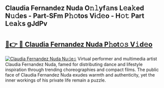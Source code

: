 ## Claudia Fernandez Nuda O𝚗𝚕yf𝚊ns L𝚎a𝚔ed N𝚞𝚍es - Part-SFm P𝚑𝚘tos Vi𝚍𝚎o - H𝚘𝚝 Part L𝚎a𝚔s gJdPv

# <h2><a href="http://kf3125.oniu.top/?m=Claudia+Fernandez+Nuda">🔗👉 🔴 Claudia Fernandez Nuda P𝚑ot𝚘𝚜 V𝚒d𝚎o</a></h2>

[![Claudia Fernandez Nuda Nu𝚍e𝚜](https://i.imgur.com/0qMVB7G.gif)](http://kf3125.oniu.top/?m=Claudia+Fernandez+Nuda)
Virtual performer and multimedia artist Claudia Fernandez Nuda, famed for distributing dance and lifestyle inspiration through trending choreographies and compact films. The public face of Claudia Fernandez Nuda exudes warmth and authenticity, yet the inner workings of his private life remain a puzzle.  
